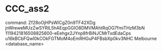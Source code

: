 # CCC_ass2
command: Zf28oOjHPsWlCgZ0n9TF42XDg jnWreweMUzZwSYRlL5hAEqpGGIO8DMVMAhtRqOG7fmiTHzM3bN 
1119421816508825600-eEehgx2JYnp8frBiNJCMrTxdEdaCps u16kBCbFQwl0kCOkFGTMoM4oEmRHGuP4FBsbXp0kv3NHC 
Melbourne <couchdbIP> <username> <password> <database_name>
